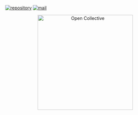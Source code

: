 [![repository](https://img.shields.io/badge/repository-gray)](https://github.com/MCEngine/rank) [![mail](https://img.shields.io/badge/mail-blue)](mailto:mcengine@groups.outlook.com)
<div align="center">
  <a href="https://opencollective.com/mcengine" target="_blank" rel="noopener noreferrer">
    <img width="300" src="https://opencollective.com/public/images/opencollectivelogo.svg" alt="Open Collective">
  </a>
</div>
